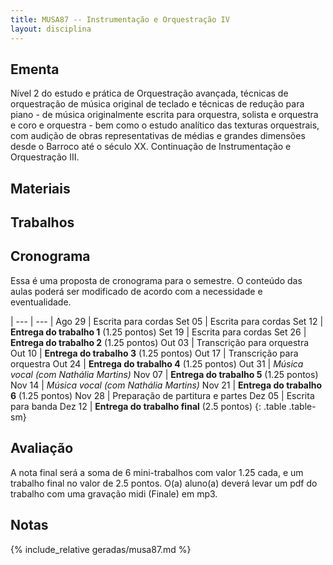```yaml
---
title: MUSA87 -- Instrumentação e Orquestração IV
layout: disciplina
---
```


## Ementa

Nível 2 do estudo e prática de Orquestração avançada, técnicas de orquestração
de música original de teclado e técnicas de redução para piano - de música
originalmente escrita para orquestra, solista e orquestra e coro e orquestra -
bem como o estudo analítico das texturas orquestrais, com audição de obras
representativas de médias e grandes dimensões desde o Barroco até o século XX.
Continuação de Instrumentação e Orquestração III.

## Materiais


## Trabalhos


## Cronograma

Essa é uma proposta de cronograma para o semestre. O conteúdo das aulas
poderá ser modificado de acordo com a necessidade e eventualidade.

| --- | --- |
Ago 29 | Escrita para cordas
Set 05 | Escrita para cordas
Set 12 | **Entrega do trabalho 1** (1.25 pontos)
Set 19 | Escrita para cordas
Set 26 | **Entrega do trabalho 2** (1.25 pontos)
Out 03 | Transcrição para orquestra
Out 10 | **Entrega do trabalho 3** (1.25 pontos)
Out 17 | Transcrição para orquestra
Out 24 | **Entrega do trabalho 4** (1.25 pontos)
Out 31 | *Música vocal (com Nathália Martins)*
Nov 07 | **Entrega do trabalho 5** (1.25 pontos)
Nov 14 | *Música vocal (com Nathália Martins)*
Nov 21 | **Entrega do trabalho 6** (1.25 pontos)
Nov 28 | Preparação de partitura e partes
Dez 05 | Escrita para banda
Dez 12 | **Entrega do trabalho final** (2.5 pontos)
{: .table .table-sm}


## Avaliação

A nota final será a soma de 6 mini-trabalhos com valor 1.25 cada, e um
trabalho final no valor de 2.5 pontos. O(a) aluno(a) deverá levar um pdf
do trabalho com uma gravação midi (Finale) em mp3.


## Notas

{% include_relative geradas/musa87.md %}

